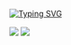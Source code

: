 [![Typing SVG](https://readme-typing-svg.demolab.com?font=Fira+Code&pause=1000&width=435&lines=%E6%AC%A2%E8%BF%8E%E6%9D%A5%E5%88%B0hellolyd2012%E7%9A%84%E4%B8%BB%E9%A1%B5)](https://git.io/typing-svg)

<img align="center" src="https://github-readme-stats.vercel.app/api/top-langs/?username=hellolyd2012&theme=transparent&hide_border=true&layout=donut-vertical&langs_count=6" />

<img align="center" src="https://skillicons.dev/icons?i=C++}&theme=light" />
